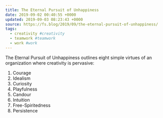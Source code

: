 ```yaml
---
title: The Eternal Pursuit of Unhappiness
date: 2019-09-02 00:40:55 +0000
updated: 2019-09-03 08:23:43 +0000
source: https://fs.blog/2019/09/the-eternal-pursuit-of-unhappiness/
tags:
  - creativity #creativity
  - teamwork #teamwork
  - work #work
---
```

The Eternal Pursuit of Unhappiness outlines eight simple virtues of an organization where creativity is pervasive:1.  Courage
2.  Idealism
3.  Curiosity
4.  Playfulness
5.  Candour
6.  Intuition
7.  Free-Spiritedness
8.  Persistence